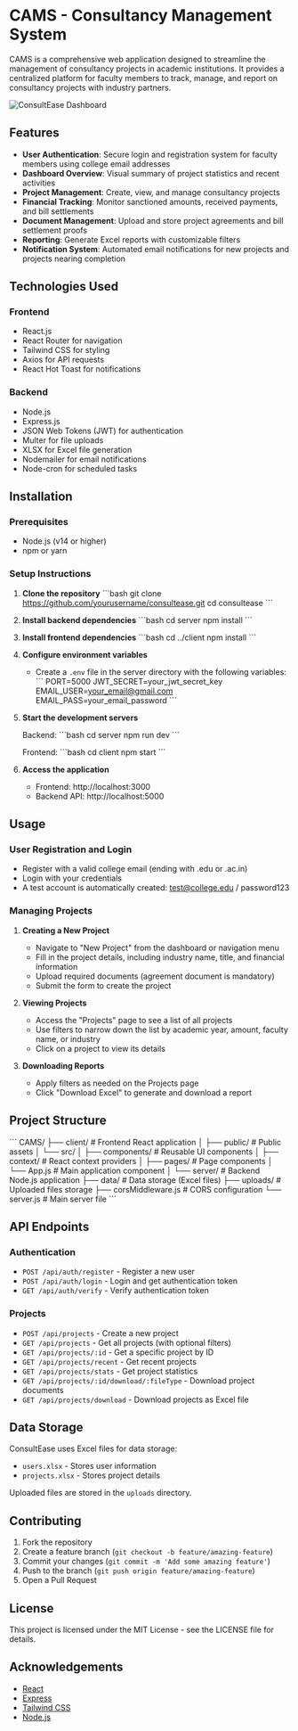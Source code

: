 # CAMS - Consultancy Management System

CAMS is a comprehensive web application designed to streamline the management of consultancy projects in academic institutions. It provides a centralized platform for faculty members to track, manage, and report on consultancy projects with industry partners.

![ConsultEase Dashboard](https://placeholder.svg?height=400&width=800)

## Features

- **User Authentication**: Secure login and registration system for faculty members using college email addresses
- **Dashboard Overview**: Visual summary of project statistics and recent activities
- **Project Management**: Create, view, and manage consultancy projects
- **Financial Tracking**: Monitor sanctioned amounts, received payments, and bill settlements
- **Document Management**: Upload and store project agreements and bill settlement proofs
- **Reporting**: Generate Excel reports with customizable filters
- **Notification System**: Automated email notifications for new projects and projects nearing completion

## Technologies Used

### Frontend
- React.js
- React Router for navigation
- Tailwind CSS for styling
- Axios for API requests
- React Hot Toast for notifications

### Backend
- Node.js
- Express.js
- JSON Web Tokens (JWT) for authentication
- Multer for file uploads
- XLSX for Excel file generation
- Nodemailer for email notifications
- Node-cron for scheduled tasks

## Installation

### Prerequisites
- Node.js (v14 or higher)
- npm or yarn

### Setup Instructions

1. **Clone the repository**
   \`\`\`bash
   git clone https://github.com/yourusername/consultease.git
   cd consultease
   \`\`\`

2. **Install backend dependencies**
   \`\`\`bash
   cd server
   npm install
   \`\`\`

3. **Install frontend dependencies**
   \`\`\`bash
   cd ../client
   npm install
   \`\`\`

4. **Configure environment variables**
   - Create a `.env` file in the server directory with the following variables:
     \`\`\`
     PORT=5000
     JWT_SECRET=your_jwt_secret_key
     EMAIL_USER=your_email@gmail.com
     EMAIL_PASS=your_email_password
     \`\`\`

5. **Start the development servers**

   Backend:
   \`\`\`bash
   cd server
   npm run dev
   \`\`\`

   Frontend:
   \`\`\`bash
   cd client
   npm start
   \`\`\`

6. **Access the application**
   - Frontend: http://localhost:3000
   - Backend API: http://localhost:5000

## Usage

### User Registration and Login
- Register with a valid college email (ending with .edu or .ac.in)
- Login with your credentials
- A test account is automatically created: test@college.edu / password123

### Managing Projects
1. **Creating a New Project**
   - Navigate to "New Project" from the dashboard or navigation menu
   - Fill in the project details, including industry name, title, and financial information
   - Upload required documents (agreement document is mandatory)
   - Submit the form to create the project

2. **Viewing Projects**
   - Access the "Projects" page to see a list of all projects
   - Use filters to narrow down the list by academic year, amount, faculty name, or industry
   - Click on a project to view its details

3. **Downloading Reports**
   - Apply filters as needed on the Projects page
   - Click "Download Excel" to generate and download a report

## Project Structure

\`\`\`
CAMS/
├── client/                  # Frontend React application
│   ├── public/              # Public assets
│   └── src/
│       ├── components/      # Reusable UI components
│       ├── context/         # React context providers
│       ├── pages/           # Page components
│       └── App.js           # Main application component
│
└── server/                  # Backend Node.js application
    ├── data/                # Data storage (Excel files)
    ├── uploads/             # Uploaded files storage
    ├── corsMiddleware.js    # CORS configuration
    └── server.js            # Main server file
\`\`\`

## API Endpoints

### Authentication
- `POST /api/auth/register` - Register a new user
- `POST /api/auth/login` - Login and get authentication token
- `GET /api/auth/verify` - Verify authentication token

### Projects
- `POST /api/projects` - Create a new project
- `GET /api/projects` - Get all projects (with optional filters)
- `GET /api/projects/:id` - Get a specific project by ID
- `GET /api/projects/recent` - Get recent projects
- `GET /api/projects/stats` - Get project statistics
- `GET /api/projects/:id/download/:fileType` - Download project documents
- `GET /api/projects/download` - Download projects as Excel file

## Data Storage

ConsultEase uses Excel files for data storage:
- `users.xlsx` - Stores user information
- `projects.xlsx` - Stores project details

Uploaded files are stored in the `uploads` directory.

## Contributing

1. Fork the repository
2. Create a feature branch (`git checkout -b feature/amazing-feature`)
3. Commit your changes (`git commit -m 'Add some amazing feature'`)
4. Push to the branch (`git push origin feature/amazing-feature`)
5. Open a Pull Request

## License

This project is licensed under the MIT License - see the LICENSE file for details.

## Acknowledgements

- [React](https://reactjs.org/)
- [Express](https://expressjs.com/)
- [Tailwind CSS](https://tailwindcss.com/)
- [Node.js](https://nodejs.org/)
